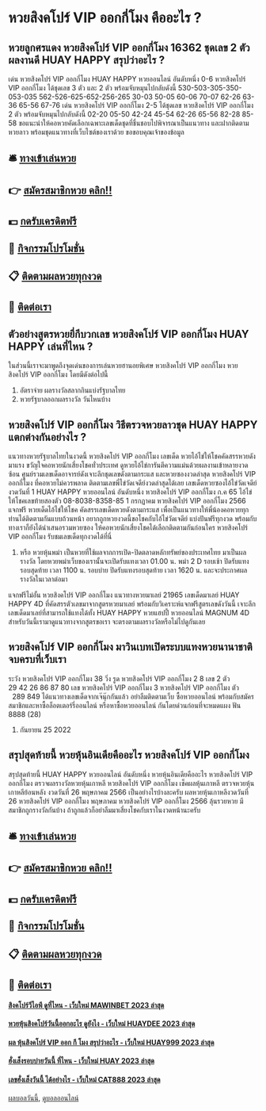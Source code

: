 # หวยสิงคโปร์ VIP ออกกี่โมง คืออะไร ?
## หวยลูกศรแดง หวยสิงคโปร์ VIP ออกกี่โมง 16362 ชุดเลข 2 ตัวผลงานดี HUAY HAPPY สรุปว่าอะไร ?
เด่น หวยสิงคโปร์ VIP ออกกี่โมง HUAY HAPPY หวยออนไลน์ อันดับหนึ่ง 0-6 หวยสิงคโปร์ VIP ออกกี่โมง ได้ชุดเลข 3 ตัว และ 2 ตัว พร้อมจับหมุนไปกลับดังนี้
530-503-305-350-053-035
562-526-625-652-256-265
30-03
50-05
60-06
70-07
62-26
63-36
65-56
67-76
เด่น หวยสิงคโปร์ VIP ออกกี่โมง 2-5 ได้ชุดเลข หวยสิงคโปร์ VIP ออกกี่โมง 2 ตัว พร้อมจับหมุนไปกลับดังนี้
02-20
05-50
42-24
45-54
62-26
65-56
82-28
85-58
ขอแนะนำให้คอหวยคัดเลือกเฉพาะเลขเด็ดชุดที่ชื่นชอบไปพิจารณาเป็นแนวทาง และฝากติดตามหวยลาว พร้อมชุดแนวทางที่เว็บไซต์ของเราด้วย
ขอขอบคุณเจ้าของข้อมูล


## 🛎 [ทางเข้าเล่นหวย](https://bit.ly/3BG5bNw)
## 👉 [สมัครสมาชิกหวย คลิก!!](https://bit.ly/3BG5bNw)
## 💵 [กดรับเครดิตฟรี](https://bit.ly/3C3mvgS)
## 👑 [กิจกรรมโปรโมชั่น](https://bit.ly/3C3mvgS)
## 📋 [ติดตามผลหวยทุกงวด](https://bit.ly/3C3mvgS)
## 📱 [ติดต่อเรา](https://bit.ly/3C3mvgS)

## ตัวอย่างสูตรหวยยี่กีบวกเลข หวยสิงคโปร์ VIP ออกกี่โมง HUAY HAPPY เล่นที่ไหน ?
ในส่วนนี้เราจะมาพูดถึงจุดเด่นของการเล่นหวยฮานอยพิเศษ หวยสิงคโปร์ VIP ออกกี่โมง หวยสิงคโปร์ VIP ออกกี่โมง โดยมีดังต่อไปนี้
1. อัตราจ่าย ผลรางวัลสลากกินแบ่งรัฐบาลไทย
2. หวยรัฐบาลออกผลรางวัล วันไหนบ้าง

## หวยสิงคโปร์ VIP ออกกี่โมง วิธีตรวจหวยลาวชุด HUAY HAPPY แตกต่างกันอย่างไร ?
แนวทางหวยรัฐบาลไทยในงวดนี้ หวยสิงคโปร์ VIP ออกกี่โมง เลขเด็ด หวยไอ้ไข่ให้โชคคัดสรรหวยดังมาแรง ขวัญใจคอหวยนักเสี่ยงโชคทั่วประเทศ ดูหวยไอ้ไข่การันตีความแม่นด้วยผลงานเข้าหลายงวดซ้อน ศูนย์รวมเลขเด็ดอาจารย์ดังเจาะลึกชุดเลขดังตามกระแส และหวยซองงวดล่าสุด หวยสิงคโปร์ VIP ออกกี่โมง ที่คอหวยไม่ควรพลาด ติดตามเลขพี่ไข่วัดเจดีย์งวดล่าสุดได้เลย
เลขเด็ดหวยซองไอ้ไข่วัดเจดีย์ งวดวันที่ 1 HUAY HAPPY หวยออนไลน์ อันดับหนึ่ง หวยสิงคโปร์ VIP ออกกี่โมง ก.ค 65
ไอ้ไข่ให้โชคเลขท้ายสองตัว
08-8038-8358-85
1 กรกฏาคม หวยสิงคโปร์ VIP ออกกี่โมง 2566
แจกฟรี หวยเด็ดไอ้ไข่ให้โชค คัดสรรเลขเด็ดหวยดังตามกระแส เพื่อเป็นแนวทางให้พี่น้องคอหวยทุกท่านได้ติดตามกันแบบถ้วนหน้า อยากถูกหวยงวดนี้ขอโชคกับไอ้ไข่วัดเจดีย์ แบ่งปันฟรีทุกงวด พร้อมกับทางเราก็ยังได้นำเสนอรวมหวยซอง ให้คอหวยนักเสี่ยงโชคได้เลือกติดตามกันก่อนใคร หวยสิงคโปร์ VIP ออกกี่โมง รับชมเลขเด็ดทุกงวดได้ที่นี่
1. หรือ หวยหุ้นพม่า เป็นหวยที่ใช้ผลจากการเปิด-ปิดตลาดหลักทรัพย์ของประเทศไทย มาเป็นผลรางวัล โดยหวยพม่าเว็บของเรานั้นจะเปิดรับแทงเวลา 01.00 น. พม่า 2 D รอบเช้า ปิดรับแทงรอบสุดท้าย เวลา 1100 น. รอบบ่าย ปิดรับแทงรอบสุดท้าย เวลา 1620 น. และจะประกาศผลรางวัลในเวลาต่อมา

แจกฟรีไม่อั้น หวยสิงคโปร์ VIP ออกกี่โมง แนวทางหวยมาเลย์ 21965 เลขเด็ดมาเลย์ HUAY HAPPY 4D ที่คัดสรรตัวเลขมาจากสูตรหวยมาเลย์ พร้อมกับวิเคราะห์แจกฟรีสูตรเลขดังวันนี้ เจาะลึกเลขเด็ดมาเลย์ที่สามารถใช้แทงได้ทั้ง HUAY HAPPY หวยแฮปปี้ หวยออนไลน์ MAGNUM 4D สำหรับวันนี้เรามาดูแนวทางจากสูตรขอเรา จะตรงตามผลรางวัลหรือไม่ไปดูกันเลย

## หวยสิงคโปร์ VIP ออกกี่โมง มาวินเบทเปิดระบบแทงหวยนานาชาติ จบครบที่เว็บเรา
ระวัง หวยสิงคโปร์ VIP ออกกี่โมง 38
วิ่ง รูด หวยสิงคโปร์ VIP ออกกี่โมง 2 8
เลข 2 ตัว           29 42 26 86 87 80
เลข หวยสิงคโปร์ VIP ออกกี่โมง 3 หวยสิงคโปร์ VIP ออกกี่โมง ตัว           289 849
ได้แนวทางเลขเด็ดจากเจ๊นุ๊กกันแล้ว อย่าลืมติดตามเว็บ ซื้อหวยออนไลน์ พร้อมกับสมัครสมาชิกและหาซื้อล็อตเตอร์รี่ออนไลน์ หรือหาซื้อหวยออนไลน์ กันโดยด่วนก่อนที่จะหมดแผง
ฟัน 8888 (28)
1. กันยายน 25 2022

## สรุปสุดท้ายนี้ หวยหุ้นอินเดียคืออะไร หวยสิงคโปร์ VIP ออกกี่โมง
สรุปสุดท้ายนี้ HUAY HAPPY หวยออนไลน์ อันดับหนึ่ง หวยหุ้นอินเดียคืออะไร หวยสิงคโปร์ VIP ออกกี่โมง ตรวจผลรางวัลหวยหุ้นเกาหลี หวยสิงคโปร์ VIP ออกกี่โมง เช็คผลหุ้นเกาหลี ตรวจหวยหุ้นเกาหลีย้อนหลัง งวดวันที่ 26 พฤษภาคม 2566
เป็นอย่างไรบ้างละครับ ผลหวยหุ้นเกาหลีงวดวันที่ 26 หวยสิงคโปร์ VIP ออกกี่โมง พฤษภาคม หวยสิงคโปร์ VIP ออกกี่โมง 2566 ลุ้นรวยหวย มีสมาชิกถูกรางวัลกันบ้าง ถ้าถูกแล้วก็อย่าลืมมาเสี่ยงโชคกับเราในงวดหน้านะครับ

## 🛎 [ทางเข้าเล่นหวย](https://bit.ly/3BG5bNw)
## 👉 [สมัครสมาชิกหวย คลิก!!](https://bit.ly/3BG5bNw)
## 💵 [กดรับเครดิตฟรี](https://bit.ly/3C3mvgS)
## 👑 [กิจกรรมโปรโมชั่น](https://bit.ly/3C3mvgS)
## 📋 [ติดตามผลหวยทุกงวด](https://bit.ly/3C3mvgS)
## 📱 [ติดต่อเรา](https://bit.ly/3C3mvgS)

#### [สิงคโปร์วีไอพี ดูที่ไหน - เว็บใหม่ MAWINBET 2023 ล่าสุด](https://atom.io/themes/สิงคโปร์วีไอพี%20ดูที่ไหน%20-%20เว็บใหม่%20mawinbet%202023%20ล่าสุด)
#### [หวยหุ้นสิงคโปร์วันนี้ออกอะไร ดูยังไง - เว็บใหม่ HUAYDEE 2023 ล่าสุด](https://atom.io/themes/หวยหุ้นสิงคโปร์วันนี้ออกอะไร%20ดูยังไง%20-%20เว็บใหม่%20huaydee%202023%20ล่าสุด)
#### [ผล หุ้นสิงคโปร์ VIP ออก กี โมง สรุปว่าอะไร - เว็บใหม่ HUAY999 2023 ล่าสุด](https://atom.io/themes/ผล%20หุ้นสิงคโปร์%20vip%20ออก%20กี%20โมง%20สรุปว่าอะไร%20-%20เว็บใหม่%20huay999%202023%20ล่าสุด)
#### [ฮั่งเส็งรอบบ่ายวันนี้ ที่ไหน - เว็บใหม่ HUAY 2023 ล่าสุด](https://atom.io/themes/ฮั่งเส็งรอบบ่ายวันนี้%20ที่ไหน%20-%20เว็บใหม่%20huay%202023%20ล่าสุด)
#### [เลขฮั่งเส็งวันนี้ ได้อย่างไร - เว็บใหม่ CAT888 2023 ล่าสุด](https://atom.io/themes/เลขฮั่งเส็งวันนี้%20ได้อย่างไร%20-%20เว็บใหม่%20cat888%202023%20ล่าสุด)

[ผลบอลวันนี้](https://siamsport.tv "ผลบอลวันนี้"), [ดูบอลออนไลน์](https://siamsport.tv/ดูบอลสด "ดูบอลออนไลน์")
